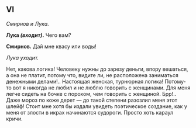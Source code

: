 
## VI

*Смирнов и Лука.*

**Лука *(входит)*.** Чего вам?

**Смирнов.** Дай мне квасу или воды!

*Лука уходит.*

Нет, какова логика! Человеку нужны до зарезу деньги, впору вешаться, а она не платит, потому что, видите ли, не расположена заниматься денежными делами!.. Настоящая женская, турнюрная логика! Потому-то вот я никогда не любил и не люблю говорить с женщинами. Для меня легче сидеть на бочке с порохом, чем говорить с женщиной. Брр!.. Даже мороз по коже дерет — до такой степени разозлил меня этот шлейф! Стоит мне хотя бы издали увидеть поэтическое создание, как у меня от злости в икрах начинаются судороги. Просто хоть караул кричи.
